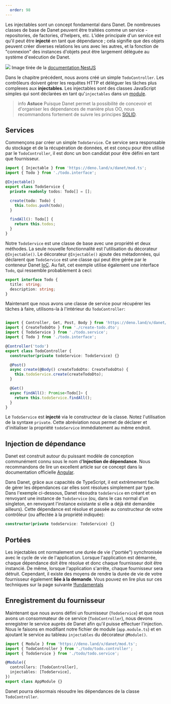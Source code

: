 ```yaml
---
  order: 98
---
```


Les injectables sont un concept fondamental dans Danet. De nombreuses classes de base de Danet peuvent être traitées comme un service - repositories, de factories, d'helpers, etc. L'idée principale d'un service est qu'il peut être **injecté** en tant que dépendance ; cela signifie que des objets peuvent créer diverses relations les uns avec les autres, et la fonction de "connexion" des instances d'objets peut être largement déléguée au système d'exécution de Danet.

![](https://docs.nestjs.com/assets/Components_1.png)
Image tirée de la [documentation NestJS](https://docs.nestjs.com/providers)

Dans le chapitre précédent, nous avons créé un simple `TodoController`. Les contrôleurs doivent gérer les requêtes HTTP et déléguer les tâches plus complexes aux **injectables**. Les injectables sont des classes JavaScript simples qui sont déclarées en tant qu'`injectables` dans un [module](/overview/modules.md).

> info **Astuce** Puisque Danet permet la possibilité de concevoir et d'organiser les dépendances de manière plus OO, nous recommandons fortement de suivre les principes [SOLID](https://en.wikipedia.org/wiki/SOLID).

## Services

Commençons par créer un simple `TodoService`. Ce service sera responsable du stockage et de la récupération de données, et est conçu pour être utilisé par le `TodoController`, il est donc un bon candidat pour être défini en tant que fournisseur.

```ts todo.service.ts
import { Injectable } from 'https://deno.land/x/danet/mod.ts';
import { Todo } from './todo.interface';

@Injectable()
export class TodoService {
  private readonly todos: Todo[] = [];

  create(todo: Todo) {
    this.todos.push(todo);
  }

  findAll(): Todo[] {
    return this.todos;
  }
}
```

Notre `TodoService` est une classe de base avec une propriété et deux méthodes. La seule nouvelle fonctionnalité est l'utilisation du décorateur `@Injectable()`. Le décorateur `@Injectable()` ajoute des métadonnées, qui déclarent que `TodoService` est une classe qui peut être gérée par le conteneur Danet [IoC](https://en.wikipedia.org/wiki/Inversion_of_control). Au fait, cet exemple utilise également une interface `Todo`, qui ressemble probablement à ceci:

```ts todo.interface
export interface Todo {
  title: string;
  description: string;
}
```

Maintenant que nous avons une classe de service pour récupérer les tâches à faire, utilisons-la à l'intérieur du `TodoController`:
```ts todo.controller

import { Controller, Get, Post, Body } from 'https://deno.land/x/danet/mod.ts';
import { CreateTodoDto } from './create-todo.dto';
import { TodoService } from './todo.service';
import { Todo } from './todo.interface';

@Controller('todo')
export class TodoController {
  constructor(private todoService: TodoService) {}

  @Post()
  async create(@Body() createTodoDto: CreateTodoDto) {
    this.todoService.create(createTodoDto);
  }

  @Get()
  async findAll(): Promise<Todo[]> {
    return this.todoService.findAll();
  }
}
```
Le `TodoService` est **injecté** via le constructeur de la classe. Notez l'utilisation de la syntaxe `private`. Cette abréviation nous permet de déclarer et d'initialiser la propriété `todoService` immédiatement au même endroit.

## Injection de dépendance

Danet est construit autour du puissant modèle de conception communément connu sous le nom d'**Injection de dépendance**. Nous recommandons de lire un excellent article sur ce concept dans la documentation officielle [Angular](https://angular.io/guide/dependency-injection).

Dans Danet, grâce aux capacités de TypeScript, il est extrêmement facile de gérer les dépendances car elles sont résolues simplement par type. Dans l'exemple ci-dessous, Danet résoudra `todoService` en créant et en renvoyant une instance de `TodoService` (ou, dans le cas normal d'un singleton, en renvoyant l'instance existante si elle a déjà été demandée ailleurs). Cette dépendance est résolue et passée au constructeur de votre contrôleur (ou affectée à la propriété indiquée):

```ts
constructor(private todoService: TodoService) {}
```

## Portées

Les injectables ont normalement une durée de vie ("portée") synchronisée avec le cycle de vie de l'application. Lorsque l'application est démarrée, chaque dépendance doit être résolue et donc chaque fournisseur doit être instancié. De même, lorsque l'application s'arrête, chaque fournisseur sera détruit. Cependant, il existe des moyens de rendre la durée de vie de votre fournisseur également **liée à la demande**. Vous pouvez en lire plus sur ces techniques sur la page suivante [!fundamentals](/fundamentals/injection-scopes.md)

[//]: # (## Custom injectables)

[//]: # ()
[//]: # (Danet has a built-in inversion of control &#40;"IoC"&#41; container that resolves relationships between injectables. This feature underlies the dependency injection feature described above, but is in fact far more powerful than what we've described so far. There are several ways to define a provider: you can use plain values, classes, and either asynchronous or synchronous factories. More examples are provided [here]&#40;/fundamentals/dependency-injection&#41;.)

## Enregistrement du fournisseur

Maintenant que nous avons défini un fournisseur (`TodoService`) et que nous avons un consommateur de ce service (`TodoController`), nous devons enregistrer le service auprès de Danet afin qu'il puisse effectuer l'injection. Nous le faisons en modifiant notre fichier de module (`app.module.ts`) et en ajoutant le service au tableau `injectables` du décorateur `@Module()`.

```ts app.module
import { Module } from 'https://deno.land/x/danet/mod.ts';
import { TodoController } from './todo/todo.controller';
import { TodoService } from './todo/todo.service';

@Module({
  controllers: [TodoController],
  injectables: [TodoService],
})
export class AppModule {}
```

Danet pourra désormais résoudre les dépendances de la classe `TodoController`.